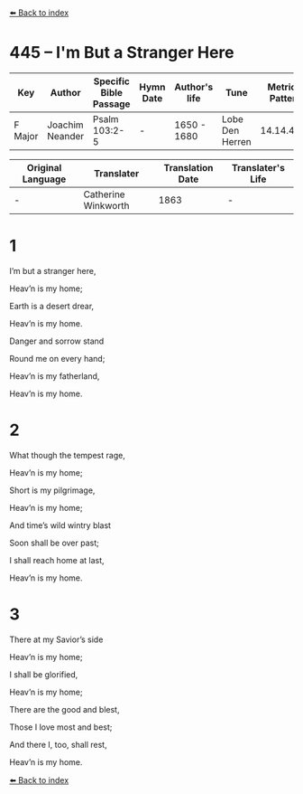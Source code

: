 [⬅️ Back to index](../README.md)

# 445 – I'm But a Stranger Here

Key | Author   | Specific Bible Passage     |Hymn Date |Author's life |Tune |Metrical Pattern   |Composer/Source                                                                                        
-- | --------- | ---------------------------|----------|--------------|-----|-------------------|-------------   
F Major  | Joachim Neander      | Psalm 103:2-5 | -  | 1650 - 1680 | Lobe Den Herren | 14.14.4.7.8 | Chorale Book for England, 1863 

Original Language | Translater | Translation Date   | Translater's Life     
----------------- | --------- | --------------------|-------------   
\-  | Catherine Winkworth      | 1863 | -  | 1827 - 1878 



# 1

I’m but a stranger here,

Heav’n is my home;

Earth is a desert drear,

Heav’n is my home.

Danger and sorrow stand

Round me on every hand;

Heav’n is my fatherland,

Heav’n is my home.



# 2

What though the tempest rage,

Heav’n is my home;

Short is my pilgrimage,

Heav’n is my home;

And time’s wild wintry blast

Soon shall be over past;

I shall reach home at last,

Heav’n is my home.



# 3

There at my Savior’s side

Heav’n is my home;

I shall be glorified,

Heav’n is my home;

There are the good and blest,

Those I love most and best;

And there I, too, shall rest,

Heav’n is my home.

[⬅️ Back to index](../README.md)
